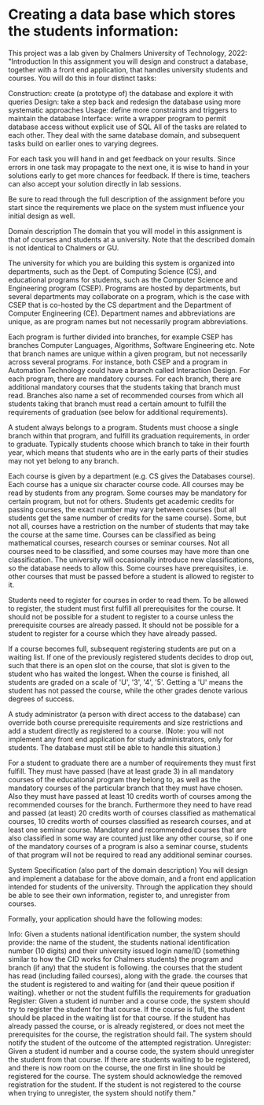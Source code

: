 # Creating a data base which stores the students information: 
 
This project was a lab given by Chalmers University of Technology, 2022: 
"Introduction
In this assignment you will design and construct a database, together with a front end application, that handles university students and courses. You will do this in four distinct tasks:

Construction: create (a prototype of) the database and explore it with queries
Design: take a step back and redesign the database using more systematic approaches
Usage: define more constraints and triggers to maintain the database
Interface: write a wrapper program to permit database access without explicit use of SQL
All of the tasks are related to each other. They deal with the same database domain, and subsequent tasks build on earlier ones to varying degrees.

For each task you will hand in and get feedback on your results. Since errors in one task may propagate to the next one, it is wise to hand in your solutions early to get more chances for feedback. If there is time, teachers can also accept your solution directly in lab sessions.

Be sure to read through the full description of the assignment before you start since the requirements we place on the system must influence your initial design as well.

Domain description
The domain that you will model in this assignment is that of courses and students at a university.  Note that the described domain is not identical to Chalmers or GU.

The university for which you are building this system is organized into departments, such as the Dept. of Computing Science (CS), and educational programs for students, such as the Computer Science and Engineering program (CSEP). Programs are hosted by departments, but several departments may collaborate on a program, which is the case with CSEP that is co-hosted by the CS department and the Department of Computer Engineering (CE). Department names and abbreviations are unique, as are program names but not necessarily program abbreviations.

Each program is further divided into branches, for example CSEP has branches Computer Languages, Algorithms, Software Engineering etc. Note that branch names are unique within a given program, but not necessarily across several programs. For instance, both CSEP and a program in Automation Technology could have a branch called Interaction Design. For each program, there are mandatory courses. For each branch, there are additional mandatory courses that the students taking that branch must read. Branches also name a set of recommended courses from which all students taking that branch must read a certain amount to fulfill the requirements of graduation (see below for additional requirements).

A student always belongs to a program. Students must choose a single branch within that program, and fulfill its graduation requirements, in order to graduate. Typically students choose which branch to take in their fourth year, which means that students who are in the early parts of their studies may not yet belong to any branch.

Each course is given by a department (e.g. CS gives the Databases course). Each course has a unique six character course code. All courses may be read by students from any program. Some courses may be mandatory for certain program, but not for others. Students get academic credits for passing courses, the exact number may vary between courses (but all students get the same number of credits for the same course). Some, but not all, courses have a restriction on the number of students that may take the course at the same time. Courses can be classified as being mathematical courses, research courses or seminar courses. Not all courses need to be classified, and some courses may have more than one classification. The university will occasionally introduce new classifications, so the database needs to allow this. Some courses have prerequisites, i.e. other courses that must be passed before a student is allowed to register to it.

Students need to register for courses in order to read them. To be allowed to register, the student must first fulfill all prerequisites for the course. It should not be possible for a student to register to a course unless the prerequisite courses are already passed. It should not be possible for a student to register for a course which they have already passed. 

If a course becomes full, subsequent registering students are put on a waiting list. If one of the previously registered students decides to drop out, such that there is an open slot on the course, that slot is given to the student who has waited the longest. When the course is finished, all students are graded on a scale of 'U', '3', '4', '5'. Getting a 'U' means the student has not passed the course, while the other grades denote various degrees of success.

A study administrator (a person with direct access to the database) can override both course prerequisite requirements and size restrictions and add a student directly as registered to a course. (Note: you will not implement any front end application for study administrators, only for students. The database must still be able to handle this situation.)

For a student to graduate there are a number of requirements they must first fulfill. They must have passed (have at least grade 3) in all mandatory courses of the educational program they belong to, as well as the mandatory courses of the particular branch that they must have chosen. Also they must have passed at least 10 credits worth of courses among the recommended courses for the branch. Furthermore they need to have read and passed (at least) 20 credits worth of courses classified as mathematical courses, 10 credits worth of courses classified as research courses, and at least one seminar course. Mandatory and recommended courses that are also classified in some way are counted just like any other course, so if one of the mandatory courses of a program is also a seminar course, students of that program will not be required to read any additional seminar courses.

System Specification (also part of the domain description)
You will design and implement a database for the above domain, and a front end application intended for students of the university. Through the application they should be able to see their own information, register to, and unregister from courses.

Formally, your application should have the following modes:

Info: Given a students national identification number, the system should provide:
the name of the student, the students national identification number (10 digits) and their university issued login name/ID (something similar to how the CID works for Chalmers students)
the program and branch (if any) that the student is following.
the courses that the student has read (including failed courses), along with the grade.
the courses that the student is registered to and waiting for (and their queue position if waiting).
whether or not the student fulfills the requirements for graduation
Register: Given a student id number and a course code, the system should try to register the student for that course. If the course is full, the student should be placed in the waiting list for that course. If the student has already passed the course, or is already registered, or does not meet the prerequisites for the course, the registration should fail. The system should notify the student of the outcome of the attempted registration.
Unregister: Given a student id number and a course code, the system should unregister the student from that course. If there are students waiting to be registered, and there is now room on the course, the one first in line should be registered for the course. The system should acknowledge the removed registration for the student. If the student is not registered to the course when trying to unregister, the system should notify them."